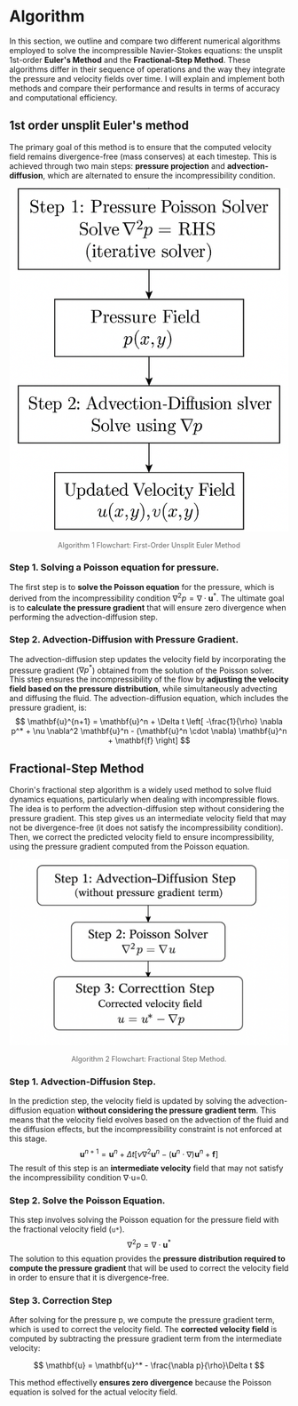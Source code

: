 # Algorithm
In this section, we outline and compare two different numerical algorithms employed to solve the incompressible Navier-Stokes equations: the unsplit 1st-order **Euler's Method** and the **Fractional-Step Method**. These algorithms differ in their sequence of operations and the way they integrate the pressure and velocity fields over time. I will explain and implement both methods and compare their performance and results in terms of accuracy and computational efficiency.

## 1st order unsplit Euler's method
The primary goal of this method is to ensure that the computed velocity field remains divergence-free (mass conserves) at each timestep. This is achieved through two main steps: **pressure projection** and **advection-diffusion**, which are alternated to ensure the incompressibility condition.

![Algorithm_1](../images/Algorithm_1.png)
<p style="text-align: center; font-size: 0.9em; color: #666;">
Algorithm 1 Flowchart: First-Order Unsplit Euler Method
</p>

### Step 1. Solving a Poisson equation for pressure. 
The first step is to **solve the Poisson equation** for the pressure, which is derived from the incompressibility condition $\nabla^2 p = \nabla \cdot \mathbf{u}^*$. The ultimate goal is to **calculate the pressure gradient** that will ensure zero divergence when performing the advection-diffusion step. 

### Step 2. Advection-Diffusion with Pressure Gradient.
The advection-diffusion step updates the velocity field by incorporating the pressure gradient ($\nabla p^*$) obtained from the solution of the Poisson solver. This step ensures the incompressibility of the flow by **adjusting the velocity field based on the pressure distribution**, while simultaneously advecting and diffusing the fluid. The advection-diffusion equation, which includes the pressure gradient, is:
$$
\mathbf{u}^{n+1} = \mathbf{u}^n + \Delta t \left[ -\frac{1}{\rho} \nabla p^* + \nu \nabla^2 \mathbf{u}^n - (\mathbf{u}^n \cdot \nabla) \mathbf{u}^n + \mathbf{f} \right]
$$

## Fractional-Step Method
Chorin's fractional step algorithm is a widely used method to solve fluid dynamics equations, particularly when dealing with incompressible flows. The idea is to perform the advection-diffusion step without considering the pressure gradient. This step gives us an intermediate velocity field that may not be divergence-free (it does not satisfy the incompressibility condition). Then, we correct the predicted velocity field to ensure incompressibility, using the pressure gradient computed from the Poisson equation.

![Algorithm_2](../images/Algorithm_2.png)
<p style="text-align: center; font-size: 0.9em; color: #666;">
Algorithm 2 Flowchart: Fractional Step Method.
</p>

### Step 1. Advection-Diffusion Step.
In the prediction step, the velocity field is updated by solving the advection-diffusion equation **without considering the pressure gradient term**. This means that the velocity field evolves based on the advection of the fluid and the diffusion effects, but the incompressibility constraint is not enforced at this stage.
$$
\mathbf{u}^{n+1} = \mathbf{u}^n + \Delta t \left[\nu \nabla^2 \mathbf{u}^n - (\mathbf{u}^n \cdot \nabla) \mathbf{u}^n + \mathbf{f} \right]
$$
The result of this step is an **intermediate velocity** field that may not satisfy the incompressibility condition ∇⋅u=0.

### Step 2. Solve the Poisson Equation. 
This step involves solving the Poisson equation for the pressure field with the fractional velocity field (`u*`). 
$$
\nabla^2 p = \nabla \cdot \mathbf{u}^{*} 
$$
The solution to this equation provides the **pressure distribution required to compute the pressure gradient** that will be used to correct the velocity field in order to ensure that it is divergence-free.

### Step 3. Correction Step
After solving for the pressure p, we compute the pressure gradient term, which is used to correct the velocity field. The **corrected velocity field** is computed by subtracting the pressure gradient term from the intermediate velocity:

$$
\mathbf{u} = \mathbf{u}^* - \frac{\nabla p}{\rho}\Delta t
$$

This method effectivelly **ensures zero divergence** because the Poisson equation is solved for the actual velocity field. 

<!-- ![Staggered grid variables](../images/Chorin_Algorithm.png)
<p style="text-align: center; font-size: 0.9em; color: #666;">
Chorin's algorithm workflow. REDO THIS FIGURE WITH WHITE BACKGROUND.
</p> -->

